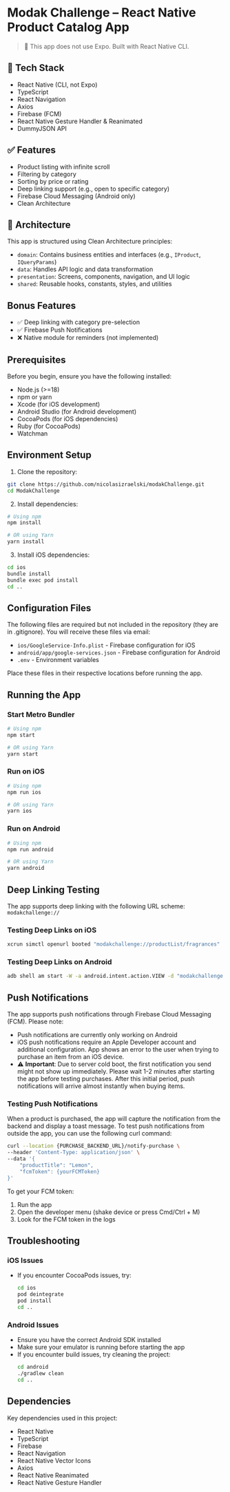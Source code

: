 # Modak Challenge – React Native Product Catalog App

> 🚫 This app does not use Expo. Built with React Native CLI.

## 🚀 Tech Stack

- React Native (CLI, not Expo)
- TypeScript
- React Navigation
- Axios
- Firebase (FCM)
- React Native Gesture Handler & Reanimated
- DummyJSON API

## ✅ Features

- Product listing with infinite scroll
- Filtering by category
- Sorting by price or rating
- Deep linking support (e.g., open to specific category)
- Firebase Cloud Messaging (Android only)
- Clean Architecture

## 🧠 Architecture

This app is structured using Clean Architecture principles:

- `domain`: Contains business entities and interfaces (e.g., `IProduct`, `IQueryParams`)
- `data`: Handles API logic and data transformation
- `presentation`: Screens, components, navigation, and UI logic
- `shared`: Reusable hooks, constants, styles, and utilities

## Bonus Features

- ✅ Deep linking with category pre-selection
- ✅ Firebase Push Notifications
- ❌ Native module for reminders (not implemented)

## Prerequisites

Before you begin, ensure you have the following installed:

- Node.js (>=18)
- npm or yarn
- Xcode (for iOS development)
- Android Studio (for Android development)
- CocoaPods (for iOS dependencies)
- Ruby (for CocoaPods)
- Watchman

## Environment Setup

1. Clone the repository:

```sh
git clone https://github.com/nicolasizraelski/modakChallenge.git
cd ModakChallenge
```

2. Install dependencies:

```sh
# Using npm
npm install

# OR using Yarn
yarn install
```

3. Install iOS dependencies:

```sh
cd ios
bundle install
bundle exec pod install
cd ..
```

## Configuration Files

The following files are required but not included in the repository (they are in .gitignore). You will receive these files via email:

- `ios/GoogleService-Info.plist` - Firebase configuration for iOS
- `android/app/google-services.json` - Firebase configuration for Android
- `.env` - Environment variables

Place these files in their respective locations before running the app.

## Running the App

### Start Metro Bundler

```sh
# Using npm
npm start

# OR using Yarn
yarn start
```

### Run on iOS

```sh
# Using npm
npm run ios

# OR using Yarn
yarn ios
```

### Run on Android

```sh
# Using npm
npm run android

# OR using Yarn
yarn android
```

## Deep Linking Testing

The app supports deep linking with the following URL scheme: `modakchallenge://`

### Testing Deep Links on iOS

```sh
xcrun simctl openurl booted "modakchallenge://productList/fragrances"
```

### Testing Deep Links on Android

```sh
adb shell am start -W -a android.intent.action.VIEW -d "modakchallenge://productList/fragrances" com.modakchallenge
```

## Push Notifications

The app supports push notifications through Firebase Cloud Messaging (FCM). Please note:

- Push notifications are currently only working on Android
- iOS push notifications require an Apple Developer account and additional configuration. App shows an error to the user when trying to purchase an item from an iOS device.
- ⚠️ **Important**: Due to server cold boot, the first notification you send might not show up immediately. Please wait 1-2 minutes after starting the app before testing purchases. After this initial period, push notifications will arrive almost instantly when buying items.

### Testing Push Notifications

When a product is purchased, the app will capture the notification from the backend and display a toast message. To test push notifications from outside the app, you can use the following curl command:

```sh
curl --location {PURCHASE_BACKEND_URL}/notify-purchase \
--header 'Content-Type: application/json' \
--data '{
    "productTitle": "Lemon",
    "fcmToken": {yourFCMToken}
}'
```

To get your FCM token:

1. Run the app
2. Open the developer menu (shake device or press Cmd/Ctrl + M)
3. Look for the FCM token in the logs

## Troubleshooting

### iOS Issues

- If you encounter CocoaPods issues, try:
  ```sh
  cd ios
  pod deintegrate
  pod install
  cd ..
  ```

### Android Issues

- Ensure you have the correct Android SDK installed
- Make sure your emulator is running before starting the app
- If you encounter build issues, try cleaning the project:
  ```sh
  cd android
  ./gradlew clean
  cd ..
  ```

## Dependencies

Key dependencies used in this project:

- React Native
- TypeScript
- Firebase
- React Navigation
- React Native Vector Icons
- Axios
- React Native Reanimated
- React Native Gesture Handler

